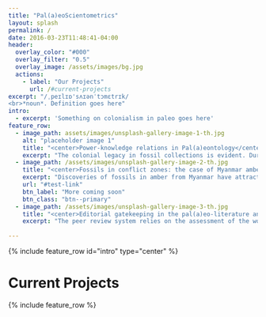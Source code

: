 ```yaml
---
title: "Pal(a)eoScientometrics"
layout: splash
permalink: /
date: 2016-03-23T11:48:41-04:00
header:
  overlay_color: "#000"
  overlay_filter: "0.5"
  overlay_image: /assets/images/bg.jpg
  actions:
    - label: "Our Projects"
      url: /#current-projects
excerpt: "/ˌpeɪlɪɒ'sʌɪənˈtɔmɛtrɪk/
<br>*noun*. Definition goes here"
intro:
  - excerpt: 'Something on colonialism in paleo goes here'
feature_row:
  - image_path: assets/images/unsplash-gallery-image-1-th.jpg
    alt: "placeholder image 1"
    title: "<center>Power-knowledge relations in Pal(a)eontology</center>"
    excerpt: "The colonial legacy in fossil collections is evident. During colonial times, museums were use as repositories for many things, including fossils from conquered lands. The current state of the field has built on this legacy, with many paleontologists practicing 'parachute science', whereby Western researchers drop into developing country to collect fossil data without engaging local researchers or communities. This has led to a growing power and knowledge imbalance with regards to who gets to do research and where.  "
  - image_path: /assets/images/unsplash-gallery-image-2-th.jpg
    title: "<center>Fossils in conflict zones: the case of Myanmar amber</center>"
    excerpt: "Discoveries of fossils in amber from Myanmar have attracted considerable attention - not only due to their exquisite preservation, but also because their alleged role in funding internal conflict, resulting in a devastating humanitarian crisis. Research activity on Myanmar amber has increased dramatically in recent, despite calls to cease study until the conflict is resolved. Furthermore, the majority of research on Myanmar amber fossils is undertaken by foreign researchers, indicating an acutely problematic case of the practice of **'parachute-'** or **'exploitative science'**."
    url: "#test-link"
    btn_label: "More coming soon"
    btn_class: "btn--primary"
  - image_path: /assets/images/unsplash-gallery-image-3-th.jpg
    title: "<center>Editorial gatekeeping in the pal(a)eo-literature and knowledge</center>"
    excerpt: "The peer review system relies on the assessment of the work done by other researchers, in which journal editors play a key role. The publication process hinges on the assessment performed by editors, who draw from the conclusions of reviewers to judge manuscripts. Editors are thus pushed into roles of gatekeeping the integrity of science in any field. A lack of diversity, especially among, high-impact journals, can have severe consequences on the scientific system by hampering the evaluation of research findings. "
    
---
```


{% include feature_row id="intro" type="center" %}

# Current Projects

{% include feature_row %}


